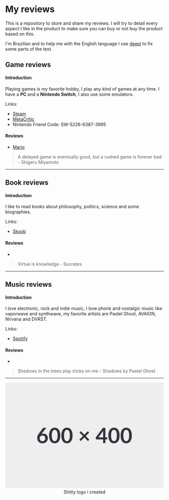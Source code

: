 # My reviews

This is a repository to store and share my reviews. I will try to detail every aspect I like in the product to make sure you can buy or not buy the product based on this.

I'm Brazilian and to help me with the English language I use [deepl](https://www.deepl.com/en-US/write) to fix some parts of the text.

## Game reviews

#### Introduction
Playing games is my favorite hobby, I play any kind of games at any time. I have a **PC** and a **Nintendo Switch**, I also use some emulators.

Links:
- [Steam](https://steamcommunity.com/id/_bevilaqua/)
- [MetaCritic](https://www.metacritic.com/user/bevilaqua/)
- Nintendo Friend Code: SW-5226-6387-3995

#### Reviews

- [Mario](/reviews/super_mario_odyssey)

> A delayed game is eventually good, but a rushed game is forever bad - Shigeru Miyamoto
---

## Book reviews

#### Introduction
I like to read books about philosophy, politics, science and some biographies.

Links:
- [Skoob](https://www.skoob.com.br/usuario/10229036)

#### Reviews

-

> Virtue is knowledge - Socrates
---

## Music reviews

#### Introduction
I love electronic, rock and indie music, I love phonk and nostalgic music like vaporwave and synthwave, my favorite artists are Pastel Ghost, AVAION, Nirvana and DVRST.

Links:

- [Spotify](https://open.spotify.com/user/srbevilaqua)

#### Reviews

-

> Shadows in the trees play tricks on me - Shadows by Pastel Ghost
---

<p align="center">
  <img src="images/readme/logo.svg" />
  <br />
  Shitty logo i created
</p>
